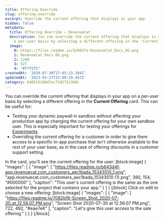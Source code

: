 ```yaml
---
title: Offering Override
slug: offering-override
excerpt: Override the current offering that displays in your app
hidden: false
metadata:
  title: Offering Override – RevenueCat
  description: You can override the current offering that displays in your app on
    a per-user basis by selecting a different offering in the 'Current Offering' card.
  image:
    0: https://files.readme.io/52983fa-RevenueCat_Docs_OG.png
    1: RevenueCat Docs OG.png
    2: 1200
    3: 627
    4: "#f7f5f5"
createdAt: '2020-07-30T17:03:23.384Z'
updatedAt: '2023-03-27T23:09:19.467Z'
category: 64651518bd7ecf19272c3b8c
---
```

You can override the current offering that displays in your app on a per-user basis by selecting a different offering in the **Current Offering** card. This can be useful for:

- Testing your dynamic paywall in sandbox without affecting your production app by changing the current offering for your own sandbox user. This is especially important for testing your offerings for [Experiments](doc:experiments-beta).
- Overriding the current offering for a customer in order to give them access to a specific in-app purchase that isn't otherwise available to the rest of your user base, as in the case of offering discounts in a customer support setting.

In the card, you'll see the current offering for the user:
[block:image]
{
  "images": [
    {
      "image": [
        "https://files.readme.io/b643d4f-app.revenuecat.com_customers_aec1bada_15343510_1.png",
        "app.revenuecat.com_customers_aec1bada_15343510 (1).png",
        390,
        154,
        "#000000"
      ],
      "caption": "This user's current offering is the same as the one selected for the project that contains your app."
    }
  ]
}
[/block]
Click on edit to choose a new offering:
[block:image]
{
  "images": [
    {
      "image": [
        "https://files.readme.io/7082b16-Screen_Shot_2020-07-30_at_12.56.07_PM.png",
        "Screen Shot 2020-07-30 at 12.56.07 PM.png",
        722,
        492,
        "#eae7e6"
      ],
      "caption": "Let's give this user access to the sale offering."
    }
  ]
}
[/block]